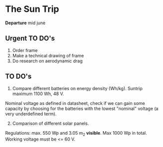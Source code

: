 # The Sun Trip

**Departure** mid june

## Urgent TO DO's

1. Order frame
2. Make a technical drawing of frame
3. Do research on aerodynamic drag

## TO DO's

1. Compare different batteries on energy density (Wh/kg). Suntrip maximum 1100 Wh, 48 V.

  Nominal voltage as defined in datasheet, check if we can gain some capacity by choosing for the batteries with the lowest "nominal" voltage (a very underdefined term).

2. Comparison of different solar panels.

  Regulations: max. 550 Wp and 3.05 m<sub>2</sub> __visible__. Max 1000 Wp in total. Working voltage must be <= 60 V.

